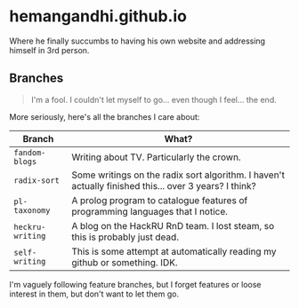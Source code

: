 # hemangandhi.github.io

Where he finally succumbs to having his own website and addressing himself in 3rd person.

## Branches

> I'm a fool. I couldn't let myself to go... even though I feel... the end.

More seriously, here's all the branches I care about:

| Branch | What? |
|---|---|
| `fandom-blogs` | Writing about TV. Particularly the crown. |
| `radix-sort` | Some writings on the radix sort algorithm. I haven't actually finished this... over 3 years? I think? |
| `pl-taxonomy` | A prolog program to catalogue features of programming languages that I notice. |
| `heckru-writing` | A blog on the HackRU RnD team. I lost steam, so this is probably just dead. |
| `self-writing` | This is some attempt at automatically reading my github or something. IDK. |

I'm vaguely following feature branches, but I forget features or loose interest in them, but don't want to let them go.
